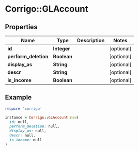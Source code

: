 # Corrigo::GLAccount

## Properties

| Name | Type | Description | Notes |
| ---- | ---- | ----------- | ----- |
| **id** | **Integer** |  | [optional] |
| **perform_deletion** | **Boolean** |  | [optional] |
| **display_as** | **String** |  | [optional] |
| **descr** | **String** |  | [optional] |
| **is_income** | **Boolean** |  | [optional] |

## Example

```ruby
require 'corrigo'

instance = Corrigo::GLAccount.new(
  id: null,
  perform_deletion: null,
  display_as: null,
  descr: null,
  is_income: null
)
```

